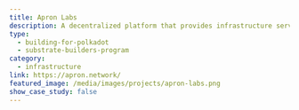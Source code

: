 ```yaml
---
title: Apron Labs
description: A decentralized platform that provides infrastructure services for dapp developers, dapp users, and operators.
type:
  - building-for-polkadot
  - substrate-builders-program
category:
  - infrastructure
link: https://apron.network/
featured_image: /media/images/projects/apron-labs.png
show_case_study: false
---
```


